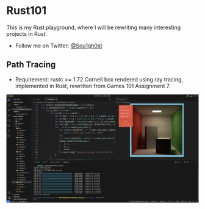 # Rust101
This is my Rust playground, where I will be rewriting many interesting projects in Rust.
- Follow me on Twitter: [@Sou1gh0st](https://twitter.com/Sou1gh0st)

## Path Tracing
- Requirement: rustc >= 1.72
Cornell box rendered using ray tracing, implemented in Rust, rewritten from Games 101 Assignment 7.

![Result](https://raw.githubusercontent.com/Soulghost/Rust101/master/static/path_tracing.png)

